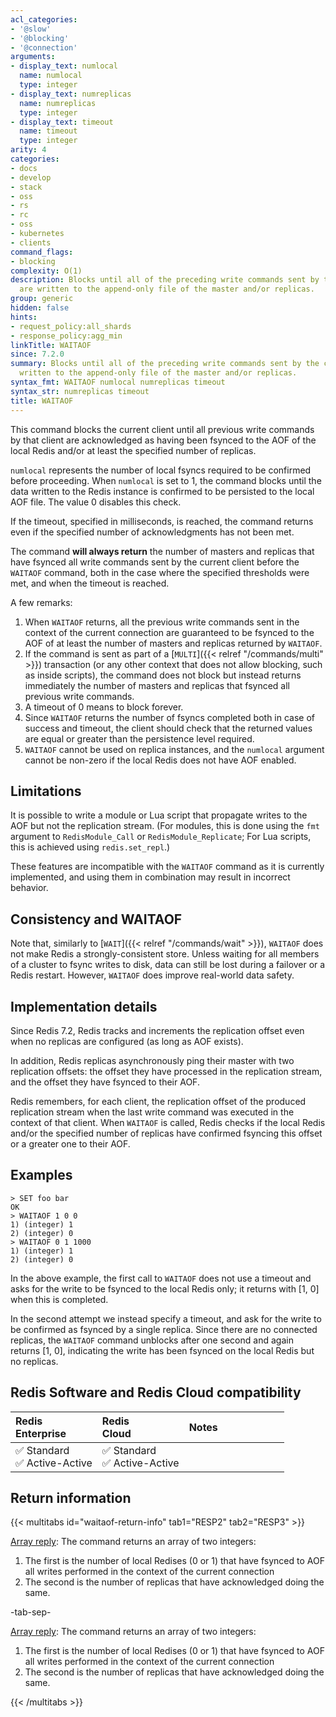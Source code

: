 ```yaml
---
acl_categories:
- '@slow'
- '@blocking'
- '@connection'
arguments:
- display_text: numlocal
  name: numlocal
  type: integer
- display_text: numreplicas
  name: numreplicas
  type: integer
- display_text: timeout
  name: timeout
  type: integer
arity: 4
categories:
- docs
- develop
- stack
- oss
- rs
- rc
- oss
- kubernetes
- clients
command_flags:
- blocking
complexity: O(1)
description: Blocks until all of the preceding write commands sent by the connection
  are written to the append-only file of the master and/or replicas.
group: generic
hidden: false
hints:
- request_policy:all_shards
- response_policy:agg_min
linkTitle: WAITAOF
since: 7.2.0
summary: Blocks until all of the preceding write commands sent by the connection are
  written to the append-only file of the master and/or replicas.
syntax_fmt: WAITAOF numlocal numreplicas timeout
syntax_str: numreplicas timeout
title: WAITAOF
---
```

This command blocks the current client until all previous write commands by that client are acknowledged as having been fsynced to the AOF of the local Redis and/or at least the specified number of replicas.

`numlocal` represents the number of local fsyncs required to be confirmed before proceeding.
When `numlocal` is set to 1, the command blocks until the data written to the Redis instance is confirmed to be persisted to the local AOF file.
The value 0 disables this check.

If the timeout, specified in milliseconds, is reached, the command returns even if the specified number of acknowledgments has not been met.

The command **will always return** the number of masters and replicas that have fsynced all write commands sent by the current client before the `WAITAOF` command, both in the case where the specified thresholds were met, and when the timeout is reached.

A few remarks:

1. When `WAITAOF` returns, all the previous write commands sent in the context of the current connection are guaranteed to be fsynced to the AOF of at least the number of masters and replicas returned by `WAITAOF`.
2. If the command is sent as part of a [`MULTI`]({{< relref "/commands/multi" >}}) transaction (or any other context that does not allow blocking, such as inside scripts), the command does not block but instead returns immediately the number of masters and replicas that fsynced all previous write commands.
3. A timeout of 0 means to block forever.
4. Since `WAITAOF` returns the number of fsyncs completed both in case of success and timeout, the client should check that the returned values are equal or greater than the persistence level required.
5. `WAITAOF` cannot be used on replica instances, and the `numlocal` argument cannot be non-zero if the local Redis does not have AOF enabled.

Limitations
---
It is possible to write a module or Lua script that propagate writes to the AOF but not the replication stream.
(For modules, this is done using the `fmt` argument to `RedisModule_Call` or `RedisModule_Replicate`; For Lua scripts, this is achieved using `redis.set_repl`.)

These features are incompatible with the `WAITAOF` command as it is currently implemented, and using them in combination may result in incorrect behavior.

Consistency and WAITAOF
---

Note that, similarly to [`WAIT`]({{< relref "/commands/wait" >}}), `WAITAOF` does not make Redis a strongly-consistent store.
Unless waiting for all members of a cluster to fsync writes to disk, data can still be lost during a failover or a Redis restart.
However, `WAITAOF` does improve real-world data safety.

Implementation details
---

Since Redis 7.2, Redis tracks and increments the replication offset even when no replicas are configured (as long as AOF exists).

In addition, Redis replicas asynchronously ping their master with two replication offsets: the offset they have processed in the replication stream, and the offset they have fsynced to their AOF.

Redis remembers, for each client, the replication offset of the produced replication stream when the last write command was executed in the context of that client.
When `WAITAOF` is called, Redis checks if the local Redis and/or the specified number of replicas have confirmed fsyncing this offset or a greater one to their AOF.

## Examples

```
> SET foo bar
OK
> WAITAOF 1 0 0
1) (integer) 1
2) (integer) 0
> WAITAOF 0 1 1000
1) (integer) 1
2) (integer) 0
```

In the above example, the first call to `WAITAOF` does not use a timeout and asks for the write to be fsynced to the local Redis only; it returns with [1, 0] when this is completed.

In the second attempt we instead specify a timeout, and ask for the write to be confirmed as fsynced by a single replica.
Since there are no connected replicas, the `WAITAOF` command unblocks after one second and again returns [1, 0], indicating the write has been fsynced on the local Redis but no replicas.

## Redis Software and Redis Cloud compatibility

| Redis<br />Enterprise | Redis<br />Cloud | <span style="min-width: 9em; display: table-cell">Notes</span> |
|:----------------------|:-----------------|:------|
| <span title="Supported">&#x2705; Standard</span><br /><span title="Supported"><nobr>&#x2705; Active-Active</nobr></span> | <span title="Supported">&#x2705; Standard</span><br /><span title="Supported"><nobr>&#x2705; Active-Active</nobr></span> |  |

## Return information

{{< multitabs id="waitaof-return-info" 
    tab1="RESP2" 
    tab2="RESP3" >}}

[Array reply](../../develop/reference/protocol-spec#arrays): The command returns an array of two integers:
1. The first is the number of local Redises (0 or 1) that have fsynced to AOF  all writes performed in the context of the current connection
2. The second is the number of replicas that have acknowledged doing the same.

-tab-sep-

[Array reply](../../develop/reference/protocol-spec#arrays): The command returns an array of two integers:
1. The first is the number of local Redises (0 or 1) that have fsynced to AOF  all writes performed in the context of the current connection
2. The second is the number of replicas that have acknowledged doing the same.

{{< /multitabs >}}
